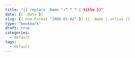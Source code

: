 ```yaml
---
title: "{{ replace .Name "-" " " | title }}"
date: {{ .Date }}
slug: {{ now.Format "2006-01-02" }}-{{ .Name | urlize }}
type: "bookmark"
draft: true
categories:
  - default
tags:
  - default
---
```

